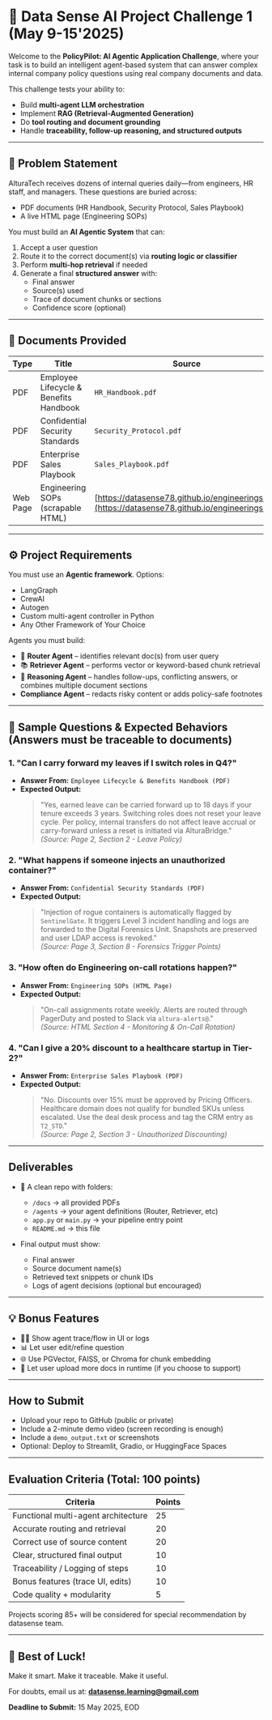 
# 🚀 Data Sense AI Project Challenge 1 (May 9-15'2025)

Welcome to the **PolicyPilot: AI Agentic Application Challenge**, where your task is to build an intelligent agent-based system that can answer complex internal company policy questions using real company documents and data.

This challenge tests your ability to:
- Build **multi-agent LLM orchestration**
- Implement **RAG (Retrieval-Augmented Generation)**
- Do **tool routing and document grounding**
- Handle **traceability, follow-up reasoning, and structured outputs**

---

## 🧠 Problem Statement

AlturaTech receives dozens of internal queries daily—from engineers, HR staff, and managers. These questions are buried across:
- PDF documents (HR Handbook, Security Protocol, Sales Playbook)
- A live HTML page (Engineering SOPs)

You must build an **AI Agentic System** that can:
1. Accept a user question
2. Route it to the correct document(s) via **routing logic or classifier**
3. Perform **multi-hop retrieval** if needed
4. Generate a final **structured answer** with:
   - Final answer
   - Source(s) used
   - Trace of document chunks or sections
   - Confidence score (optional)

---

## 📁 Documents Provided

| Type      | Title                                             | Source |
|-----------|---------------------------------------------------|--------|
| PDF       | Employee Lifecycle & Benefits Handbook            | `HR_Handbook.pdf`       |
| PDF       | Confidential Security Standards                   | `Security_Protocol.pdf` |
| PDF       | Enterprise Sales Playbook                         | `Sales_Playbook.pdf`    |
| Web Page  | Engineering SOPs (scrapable HTML)                | [https://datasense78.github.io/engineeringsop/](https://datasense78.github.io/engineeringsop/) |

---

## ⚙️ Project Requirements

You must use an **Agentic framework**. Options:
- LangGraph
- CrewAI
- Autogen
- Custom multi-agent controller in Python
- Any Other Framework of Your Choice

Agents you must build:
- 🧱 **Router Agent** – identifies relevant doc(s) from user query
- 📚 **Retriever Agent** – performs vector or keyword-based chunk retrieval
- 🧠 **Reasoning Agent** – handles follow-ups, conflicting answers, or combines multiple document sections
-  **Compliance Agent** – redacts risky content or adds policy-safe footnotes

---

## 🧪 Sample Questions & Expected Behaviors (Answers must be traceable to documents)

### 1. "Can I carry forward my leaves if I switch roles in Q4?"
- **Answer From:** `Employee Lifecycle & Benefits Handbook (PDF)`
- **Expected Output:**
  > "Yes, earned leave can be carried forward up to 18 days if your tenure exceeds 3 years. Switching roles does not reset your leave cycle. Per policy, internal transfers do not affect leave accrual or carry-forward unless a reset is initiated via AlturaBridge."  
  > *(Source: Page 2, Section 2 - Leave Policy)*

### 2. "What happens if someone injects an unauthorized container?"
- **Answer From:** `Confidential Security Standards (PDF)`
- **Expected Output:**
  > "Injection of rogue containers is automatically flagged by `SentinelGate`. It triggers Level 3 incident handling and logs are forwarded to the Digital Forensics Unit. Snapshots are preserved and user LDAP access is revoked."  
  > *(Source: Page 3, Section 8 - Forensics Trigger Points)*

### 3. "How often do Engineering on-call rotations happen?"
- **Answer From:** `Engineering SOPs (HTML Page)`
- **Expected Output:**
  > "On-call assignments rotate weekly. Alerts are routed through PagerDuty and posted to Slack via `altura-alerts@`."  
  > *(Source: HTML Section 4 - Monitoring & On-Call Rotation)*

### 4. "Can I give a 20% discount to a healthcare startup in Tier-2?"
- **Answer From:** `Enterprise Sales Playbook (PDF)`
- **Expected Output:**
  > "No. Discounts over 15% must be approved by Pricing Officers. Healthcare domain does not qualify for bundled SKUs unless escalated. Use the deal desk process and tag the CRM entry as `T2_STD`."  
  > *(Source: Page 2, Section 3 - Unauthorized Discounting)*

---

## Deliverables

- 📂 A clean repo with folders:
  - `/docs` → all provided PDFs
  - `/agents` → your agent definitions (Router, Retriever, etc)
  - `app.py` or `main.py` → your pipeline entry point
  - `README.md` → this file

- Final output must show:
  - Final answer
  - Source document name(s)
  - Retrieved text snippets or chunk IDs
  - Logs of agent decisions (optional but encouraged)

---

## 💡 Bonus Features

- 🕵️‍♂️ Show agent trace/flow in UI or logs
- 📊 Let user edit/refine question
- 🌐 Use PGVector, FAISS, or Chroma for chunk embedding
- 📄 Let user upload more docs in runtime (if you choose to support)

---

##  How to Submit

- Upload your repo to GitHub (public or private)
- Include a 2-minute demo video (screen recording is enough)
- Include a `demo_output.txt` or screenshots
- Optional: Deploy to Streamlit, Gradio, or HuggingFace Spaces

---

## Evaluation Criteria (Total: 100 points)

| Criteria                            | Points |
|-------------------------------------|--------|
| Functional multi-agent architecture | 25     |
| Accurate routing and retrieval      | 20     |
| Correct use of source content       | 20     |
| Clear, structured final output      | 10     |
| Traceability / Logging of steps     | 10     |
| Bonus features (trace UI, edits)    | 10     |
| Code quality + modularity           | 5      |

Projects scoring 85+ will be considered for special recommendation by datasense team.

---

## 🙌 Best of Luck!
Make it smart. Make it traceable. Make it useful.

For doubts, email us at: **datasense.learning@gmail.com**

**Deadline to Submit:** 15 May 2025, EOD
